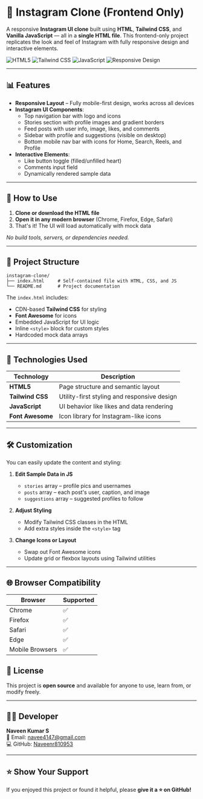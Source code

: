 # 📸 Instagram Clone (Frontend Only)

A responsive **Instagram UI clone** built using **HTML**, **Tailwind CSS**, and **Vanilla JavaScript** — all in a **single HTML file**. This frontend-only project replicates the look and feel of Instagram with fully responsive design and interactive elements.

![HTML5](https://img.shields.io/badge/HTML5-E34F26?style=for-the-badge&logo=html5&logoColor=white)
![Tailwind CSS](https://img.shields.io/badge/TailwindCSS-38B2AC?style=for-the-badge&logo=tailwind-css&logoColor=white)
![JavaScript](https://img.shields.io/badge/JavaScript-F7DF1E?style=for-the-badge&logo=javascript&logoColor=black)
![Responsive Design](https://img.shields.io/badge/Responsive-Design-00C853?style=for-the-badge&logo=responsive&logoColor=white)

---
   
## 📊 Features 

- **Responsive Layout** – Fully mobile-first design, works across all devices  
- **Instagram UI Components**: 
  - Top navigation bar with logo and icons
  - Stories section with profile images and gradient borders
  - Feed posts with user info, image, likes, and comments
  - Sidebar with profile and suggestions (visible on desktop)
  - Bottom mobile nav bar with icons for Home, Search, Reels, and Profile
- **Interactive Elements**:
  - Like button toggle (filled/unfilled heart)
  - Comments input field
  - Dynamically rendered sample data

---

## 🚀 How to Use

1. **Clone or download the HTML file**  
2. **Open it in any modern browser** (Chrome, Firefox, Edge, Safari)  
3. That's it! The UI will load automatically with mock data

_No build tools, servers, or dependencies needed._

---

## 📁 Project Structure

```
instagram-clone/
├── index.html     # Self-contained file with HTML, CSS, and JS
└── README.md      # Project documentation
```

The `index.html` includes:
- CDN-based **Tailwind CSS** for styling  
- **Font Awesome** for icons  
- Embedded JavaScript for UI logic  
- Inline `<style>` block for custom styles  
- Hardcoded mock data arrays

---

## 🧩 Technologies Used

| Technology      | Description                                   |
|-----------------|-----------------------------------------------|
| **HTML5**        | Page structure and semantic layout            |
| **Tailwind CSS** | Utility-first styling and responsive design   |
| **JavaScript**   | UI behavior like likes and data rendering     |
| **Font Awesome** | Icon library for Instagram-like icons         |

---

## 🛠️ Customization

You can easily update the content and styling:

1. **Edit Sample Data in JS**  
   - `stories` array – profile pics and usernames  
   - `posts` array – each post's user, caption, and image  
   - `suggestions` array – suggested profiles to follow  

2. **Adjust Styling**  
   - Modify Tailwind CSS classes in the HTML  
   - Add extra styles inside the `<style>` tag  

3. **Change Icons or Layout**  
   - Swap out Font Awesome icons  
   - Update grid or flexbox layouts using Tailwind utilities  

---

## 🌐 Browser Compatibility

| Browser         | Supported |
|-----------------|-----------|
| Chrome          | ✅         |
| Firefox         | ✅         |
| Safari          | ✅         |
| Edge            | ✅         |
| Mobile Browsers | ✅         |

 

 

## 📌 License

This project is **open source** and available for anyone to use, learn from, or modify freely.

---

## 👨‍💻 Developer

**Naveen Kumar S**  
📧 Email: navee4147@gmail.com  
💻 GitHub: [Naveenr810953](https://github.com/Naveenr810953)

---

## ⭐️ Show Your Support

If you enjoyed this project or found it helpful, please **give it a ⭐️ on GitHub!**
